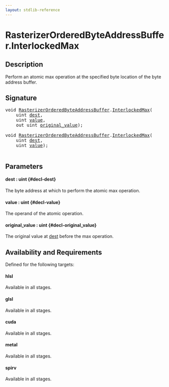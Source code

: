 ```yaml
---
layout: stdlib-reference
---
```


# RasterizerOrderedByteAddressBuffer\.InterlockedMax

## Description

Perform an atomic max operation at the specified byte
location of the byte address buffer.



## Signature 

<pre>
<span class="code_keyword">void</span> <a href="/stdlib-reference/types/rasterizerorderedbyteaddressbuffer-0ahls/index" class="code_type">RasterizerOrderedByteAddressBuffer</a>.<a href="/stdlib-reference/types/rasterizerorderedbyteaddressbuffer-0ahls/interlockedmax-0b">InterlockedMax</a>(
    <span class="code_keyword">uint</span> <a href="/stdlib-reference/types/rasterizerorderedbyteaddressbuffer-0ahls/interlockedmax-0b#decl-dest" class="code_param">dest</a>,
    <span class="code_keyword">uint</span> <a href="/stdlib-reference/types/rasterizerorderedbyteaddressbuffer-0ahls/interlockedmax-0b#decl-value" class="code_param">value</a>,
    <span class="code_keyword">out</span> <span class="code_keyword">uint</span> <a href="/stdlib-reference/types/rasterizerorderedbyteaddressbuffer-0ahls/interlockedmax-0b#decl-original_value" class="code_param">original_value</a>);

<span class="code_keyword">void</span> <a href="/stdlib-reference/types/rasterizerorderedbyteaddressbuffer-0ahls/index" class="code_type">RasterizerOrderedByteAddressBuffer</a>.<a href="/stdlib-reference/types/rasterizerorderedbyteaddressbuffer-0ahls/interlockedmax-0b">InterlockedMax</a>(
    <span class="code_keyword">uint</span> <a href="/stdlib-reference/types/rasterizerorderedbyteaddressbuffer-0ahls/interlockedmax-0b#decl-dest" class="code_param">dest</a>,
    <span class="code_keyword">uint</span> <a href="/stdlib-reference/types/rasterizerorderedbyteaddressbuffer-0ahls/interlockedmax-0b#decl-value" class="code_param">value</a>);

</pre>

## Parameters

#### dest  : uint {#decl-dest}
The byte address at which to perform the atomic max operation.

#### value  : uint {#decl-value}
The operand of the atomic operation.

#### original\_value  : uint {#decl-original_value}
The original value at <span class='code'><a href="/stdlib-reference/types/rasterizerorderedbyteaddressbuffer-0ahls/interlockedmax-0b#decl-dest" class="code_param">dest</a></span> before the max operation.


## Availability and Requirements

Defined for the following targets:

#### hlsl
Available in all stages.

#### glsl
Available in all stages.

#### cuda
Available in all stages.

#### metal
Available in all stages.

#### spirv
Available in all stages.



